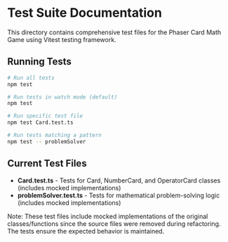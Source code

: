 # Test Suite Documentation

This directory contains comprehensive test files for the Phaser Card Math Game using Vitest testing framework.

## Running Tests

```bash
# Run all tests
npm test

# Run tests in watch mode (default)
npm test

# Run specific test file
npm test Card.test.ts

# Run tests matching a pattern
npm test -- problemSolver
```

## Current Test Files

- **Card.test.ts** - Tests for Card, NumberCard, and OperatorCard classes (includes mocked implementations)
- **problemSolver.test.ts** - Tests for mathematical problem-solving logic (includes mocked implementations)

Note: These test files include mocked implementations of the original classes/functions since the source files were removed during refactoring. The tests ensure the expected behavior is maintained.